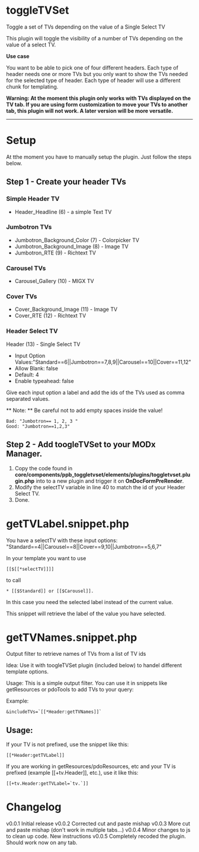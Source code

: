 # toggleTVSet
Toggle a set of TVs depending on the value of a Single Select TV

This plugin will toggle the visibility of a number of TVs depending on the value of a select TV.

**Use case**

You want to be able to pick one of four different headers.
Each type of header needs one or more TVs but you only want to show the TVs needed for the selected type of header.
Each type of header will use a different chunk for templating.

**Warning:  At the moment this plugin only works with TVs displayed on the TV tab.
If you are using form customization to move your TVs to another tab, this plugin will not work.
A later version will be more versatile.**

---

# Setup

At tthe moment you have to manually setup the plugin. Just follow the steps below.

## Step 1 - Create your header TVs

### Simple Header TV

* Header_Headline (6) - a simple Text TV

### Jumbotron TVs

* Jumbotron_Background_Color (7) - Colorpicker TV
* Jumbotron_Background_Image (8) - Image TV
* Jumbotron_RTE (9) - Richtext TV

### Carousel TVs

* Carousel_Gallery (10) - MIGX TV

### Cover TVs

* Cover_Background_Image (11) - Image TV
* Cover_RTE (12) - Richtext TV

### Header Select TV

Header (13) - Single Select TV
* Input Option Values:"Standard==6||Jumbotron==7,8,9||Carousel==10||Cover==11,12"
* Allow Blank: false
* Default: 4
* Enable typeahead: false

Give each input option a label and add the ids of the TVs used as comma separated values.

** Note: **  Be careful not to add empty spaces inside the value!

```
Bad: "Jumbotron== 1, 2, 3 "
Good: "Jumbotron==1,2,3"
```

## Step 2 - Add toogleTVSet to your MODx Manager.

1. Copy the code found in **core/components/ppb_toggletvset/elements/plugins/toggletvset.plugin.php** into to a new plugin and trigger it on **OnDocFormPreRender**.
2. Modify the selectTV variable in line 40 to match the id of your Header Select TV.
3. Done.

# getTVLabel.snippet.php

You have a selectTV with these input options: "Standard==4||Carousel==8||Cover==9,10||Jumbotron==5,6,7"

In your template you want to use 

```
[[$[[*selectTV]]]]
```

to call 

```
* [[$Standard]] or [[$Carousel]].
```

In this case you need the selected label instead of the current value.

This snippet will retrieve the label of the value you have selected.

# getTVNames.snippet.php

Output filter to retrieve names of TVs from a list of TV ids

Idea:
Use it with toogleTVSet plugin (included below) to handel different template options.

Usage:
This is a simple output filter. 
You can use it in snippets like getResources or pdoTools to add TVs to your query:

Example:
```
&includeTVs=`[[*Header:getTVNames]]`
```

Usage:
------------------------------------------------------
If your TV is not prefixed, use the snippet like this:
```
[[*Header:getTVLabel]]
```

If you are working in getResources/pdoResources, etc and your TV is prefixed (example [[+tv.Header]], etc.), use it like this:
```
[[+tv.Header:getTVLabel=`tv.`]]
```

# Changelog

v0.0.1 Initial release
v0.0.2 Corrected cut and paste mishap
v0.0.3 More cut and paste mishap (don't work in multiple tabs...)
v0.0.4 Minor changes to js to clean up code. New instructions
v0.0.5 Completely recoded the plugin. Should work now on any tab.

